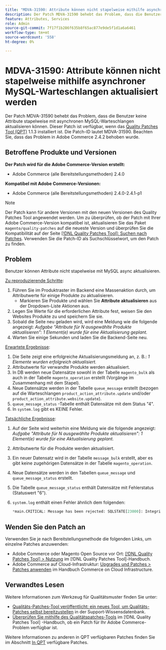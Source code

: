 ```yaml
---
title: "MDVA-31590: Attribute können nicht stapelweise mithilfe asynchroner MySQL-Warteschlangen aktualisiert werden"
description: Der Patch MDVA-31590 behebt das Problem, dass die Benutzer keine Attribute stapelweise mit asynchronen MySQL-Warteschlangen aktualisieren können. Dieser Patch ist verfügbar, wenn das [Quality Patches Tool (QPT)](https://experienceleague.adobe.com/en/docs/commerce-knowledge-base/kb/announcements/commerce-announcements/magento-quality-patches-released-new-tool-to-self-serve-quality-patches) 1.1.3 installiert ist. Die Patch-ID lautet MDVA-31590. Beachten Sie, dass das Problem in Adobe Commerce 2.4.2 behoben wurde.
feature: Attributes, Services
role: Admin
source-git-commit: 7f17f1b286f635b8f65ac877e9de5f1d1a6a6461
workflow-type: tm+mt
source-wordcount: '558'
ht-degree: 0%

---
```


# MDVA-31590: Attribute können nicht stapelweise mithilfe asynchroner MySQL-Warteschlangen aktualisiert werden

Der Patch MDVA-31590 behebt das Problem, dass die Benutzer keine Attribute stapelweise mit asynchronen MySQL-Warteschlangen aktualisieren können. Dieser Patch ist verfügbar, wenn das [Quality Patches Tool (QPT)](https://experienceleague.adobe.com/en/docs/commerce-knowledge-base/kb/announcements/commerce-announcements/magento-quality-patches-released-new-tool-to-self-serve-quality-patches) 1.1.3 installiert ist. Die Patch-ID lautet MDVA-31590. Beachten Sie, dass das Problem in Adobe Commerce 2.4.2 behoben wurde.

## Betroffene Produkte und Versionen

**Der Patch wird für die Adobe Commerce-Version erstellt:**

* Adobe Commerce (alle Bereitstellungsmethoden) 2.4.0

**Kompatibel mit Adobe Commerce-Versionen:**

* Adobe Commerce (alle Bereitstellungsmethoden) 2.4.0-2.4.1-p1

>[!NOTE]
>
>Der Patch kann für andere Versionen mit den neuen Versionen des Quality Patches Tool angewendet werden. Um zu überprüfen, ob der Patch mit Ihrer Adobe Commerce-Version kompatibel ist, aktualisieren Sie das Paket `magento/quality-patches` auf die neueste Version und überprüfen Sie die Kompatibilität auf der Seite [[!DNL Quality Patches Tool]: Suchen nach Patches](https://experienceleague.adobe.com/en/docs/commerce-knowledge-base/kb/announcements/commerce-announcements/magento-quality-patches-released-new-tool-to-self-serve-quality-patches). Verwenden Sie die Patch-ID als Suchschlüsselwort, um den Patch zu finden.

## Problem

Benutzer können Attribute nicht stapelweise mit MySQL async aktualisieren.

<u>Zu reproduzierende Schritte</u>:

1. Führen Sie im Produktraster im Backend eine Massenaktion durch, um Attributwerte für einige Produkte zu aktualisieren.
   * Markieren Sie Produkte und wählen Sie **Attribute aktualisieren** aus der Dropdown-Liste Aktionen aus.
1. Legen Sie Werte für die erforderlichen Attribute fest, weisen Sie den Websites Produkte zu und speichern Sie sie.
1. Sobald die Seite neu geladen wird, wird eine Meldung wie die folgende angezeigt:
   *Aufgabe &quot;Attribute für N ausgewählte Produkte aktualisieren&quot;: 1 Element(e) wurde für eine Aktualisierung geplant.*
1. Warten Sie einige Sekunden und laden Sie die Backend-Seite neu.

<u>Erwartete Ergebnisse</u>:

1. Die Seite zeigt eine erfolgreiche Aktualisierungsmeldung an, z. B.: *1 Elemente wurden erfolgreich aktualisiert.*
1. Attributwerte für verwandte Produkte werden aktualisiert.
1. In DB werden neue Datensätze sowohl in der Tabelle `magento_bulk` als auch in der Tabelle `magento_operation` erstellt (Vorgänge im Zusammenhang mit dem Stapel).
1. Neue Datensätze werden in der Tabelle `queue_message` erstellt (bezogen auf die Warteschlangen `product_action_attribute.update` und/oder `product_action_attribute.website.update`).
1. `queue_message_status` -Tabelle enthält Datensätze mit dem Status &quot;4&quot;.
1. In `system.log` gibt es KEINE Fehler.

<u>Tatsächliche Ergebnisse</u>:

1. Auf der Seite wird weiterhin eine Meldung wie die folgende angezeigt:
   *Aufgabe &quot;Attribute für N ausgewählte Produkte aktualisieren&quot;: 1 Element(e) wurde für eine Aktualisierung geplant.*
1. Attributwerte für die Produkte werden aktualisiert.
1. Ein neuer Datensatz wird in der Tabelle `message_bulk` erstellt, aber es gibt keine zugehörigen Datensätze in der Tabelle `magento_operation`.
1. Neue Datensätze werden in den Tabellen `queue_message` und `queue_message_status` erstellt.
1. Die Tabelle `queue_message_status` enthält Datensätze mit Fehlerstatus (Statuswert &quot;6&quot;).
1. `system.log` enthält einen Fehler ähnlich dem folgenden:

   ```sql
   *main.CRITICAL: Message has been rejected: SQLSTATE[23000]: Integrity constraint violation: 1048 Column 'operation_key' cannot be null, query was: INSERT INTO {{magento_operation}} ({{id}}, {{bulk_uuid}}, {{topic_name}}, {{serialized_data}}, {{result_serialized_data}}, {{status}}, {{error_code}}, {{result_message}}, {{operation_key}}) VALUES (?, ?, ?, ?, ?, ?, ?, ?, ?) [] []*
   ```

## Wenden Sie den Patch an

Verwenden Sie je nach Bereitstellungsmethode die folgenden Links, um einzelne Patches anzuwenden:

* Adobe Commerce oder Magento Open Source vor Ort: [[!DNL Quality Patches Tool] > Nutzung](/help/tools/quality-patches-tool/usage.md) im [!DNL Quality Patches Tool]-Handbuch.
* Adobe Commerce auf Cloud-Infrastruktur: [Upgrades und Patches > Patches anwenden](https://experienceleague.adobe.com/docs/commerce-cloud-service/user-guide/develop/upgrade/apply-patches.html) im Handbuch Commerce on Cloud Infrastructure.

## Verwandtes Lesen

Weitere Informationen zum Werkzeug für Qualitätsmuster finden Sie unter:

* [Qualitäts-Patches-Tool veröffentlicht: ein neues Tool, um Qualitäts-Patches selbst bereitzustellen](https://experienceleague.adobe.com/en/docs/commerce-knowledge-base/kb/announcements/commerce-announcements/magento-quality-patches-released-new-tool-to-self-serve-quality-patches) in der Support-Wissensdatenbank.
* [Überprüfen Sie mithilfe des Qualitätspatches-Tools](/help/tools/quality-patches-tool/patches-available-in-qpt/check-patch-for-magento-issue-with-magento-quality-patches.md) im [!DNL Quality Patches Tool] -Handbuch, ob ein Patch für Ihr Adobe Commerce-Problem verfügbar ist.

Weitere Informationen zu anderen in QPT verfügbaren Patches finden Sie im Abschnitt [In QPT](https://support.magento.com/hc/en-us/sections/360010506631-Patches-available-in-MQP-tool-) verfügbare Patches.
